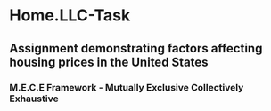 # Home.LLC-Task

## Assignment demonstrating factors affecting housing prices in the United States 

### M.E.C.E Framework - Mutually Exclusive Collectively Exhaustive




